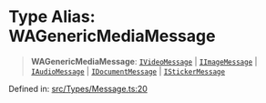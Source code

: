 # Type Alias: WAGenericMediaMessage

> **WAGenericMediaMessage**: [`IVideoMessage`](../namespaces/proto/namespaces/Message/interfaces/IVideoMessage.md) \| [`IImageMessage`](../namespaces/proto/namespaces/Message/interfaces/IImageMessage.md) \| [`IAudioMessage`](../namespaces/proto/namespaces/Message/interfaces/IAudioMessage.md) \| [`IDocumentMessage`](../namespaces/proto/namespaces/Message/interfaces/IDocumentMessage.md) \| [`IStickerMessage`](../namespaces/proto/namespaces/Message/interfaces/IStickerMessage.md)

Defined in: [src/Types/Message.ts:20](https://github.com/Fokusdotid/Baileys/blob/c2e37a764497a58082d1525ba2f083f341e3eefa/src/Types/Message.ts#L20)
